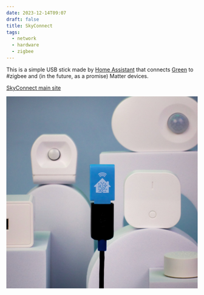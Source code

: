 ```yaml
---
date: 2023-12-14T09:07
draft: false
title: SkyConnect
tags: 
  - network
  - hardware
  - zigbee
---
```

This is a simple USB stick made by [Home Assistant](home-assistant.md) that connects [Green](home-assistant-green.md) to #zigbee and (in the future, as a promise) Matter devices.

[SkyConnect main site](https://www.home-assistant.io/skyconnect)

![Image of the Zigbee USB stick hovering in the air with IoT devices behind it](../attachment/vsc-paste/connected-home-switches-231214172524.png)
